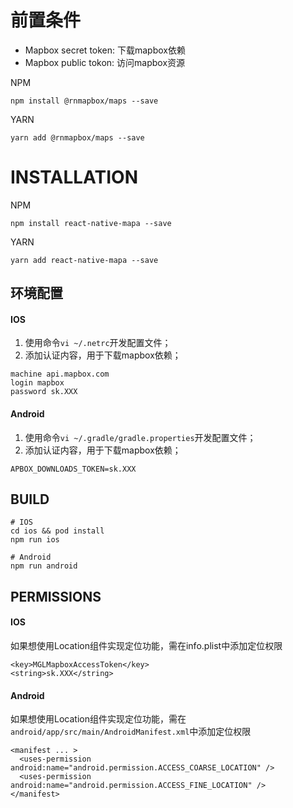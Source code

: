 
# 前置条件
- Mapbox secret token: 下载mapbox依赖
- Mapbox public tokon: 访问mapbox资源

NPM
```
npm install @rnmapbox/maps --save
```
YARN
```
yarn add @rnmapbox/maps --save
```

# INSTALLATION

NPM
```
npm install react-native-mapa --save
```
YARN
```
yarn add react-native-mapa --save
```

## 环境配置

#### IOS
1. 使用命令`vi ~/.netrc`开发配置文件；
2. 添加认证内容，用于下载mapbox依赖；
```
machine api.mapbox.com
login mapbox
password sk.XXX
```
#### Android
1. 使用命令`vi ~/.gradle/gradle.properties`开发配置文件；
2. 添加认证内容，用于下载mapbox依赖；
```
APBOX_DOWNLOADS_TOKEN=sk.XXX
```

## BUILD
```
# IOS
cd ios && pod install
npm run ios

# Android
npm run android

```

## PERMISSIONS  
#### IOS
如果想使用Location组件实现定位功能，需在info.plist中添加定位权限
```
<key>MGLMapboxAccessToken</key>
<string>sk.XXX</string>
```
#### Android
如果想使用Location组件实现定位功能，需在`android/app/src/main/AndroidManifest.xml`中添加定位权限
```
<manifest ... >
  <uses-permission android:name="android.permission.ACCESS_COARSE_LOCATION" />
  <uses-permission android:name="android.permission.ACCESS_FINE_LOCATION" />
</manifest>
```